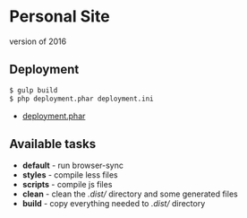 # Personal Site

version of 2016

## Deployment

``` bash
$ gulp build
$ php deployment.phar deployment.ini
```

- [deployment.phar](https://github.com/dg/ftp-deployment)

## Available tasks

- **default** - run browser-sync
- **styles** - compile less files
- **scripts** - compile js files
- **clean** - clean the *.dist/* directory and some generated files
- **build** - copy everything needed to *.dist/* directory
